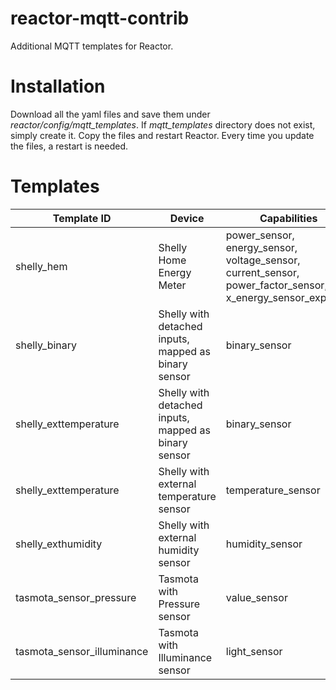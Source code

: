 # reactor-mqtt-contrib
Additional MQTT templates for Reactor.

# Installation
Download all the yaml files and save them under *reactor/config/mqtt_templates*. If *mqtt_templates* directory does not exist, simply create it.
Copy the files and restart Reactor. Every time you update the files, a restart is needed.

# Templates

| Template ID | Device | Capabilities |
| ------------- | ------------- | ------------- |
| shelly_hem | Shelly Home Energy Meter | power_sensor, energy_sensor, voltage_sensor, current_sensor, power_factor_sensor, x_energy_sensor_exported |
| shelly_binary | Shelly with detached inputs, mapped as binary sensor | binary_sensor |
| shelly_exttemperature | Shelly with detached inputs, mapped as binary sensor | binary_sensor |
| shelly_exttemperature | Shelly with external temperature sensor | temperature_sensor |
| shelly_exthumidity | Shelly with external humidity sensor | humidity_sensor |
| tasmota_sensor_pressure | Tasmota with Pressure sensor | value_sensor |
| tasmota_sensor_illuminance | Tasmota with Illuminance sensor | light_sensor |
